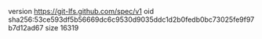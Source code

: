 version https://git-lfs.github.com/spec/v1
oid sha256:53ce593df5b56669dc6c9530d9035ddc1d2b0fedb0bc73025fe9f97b7d12ad67
size 16319
